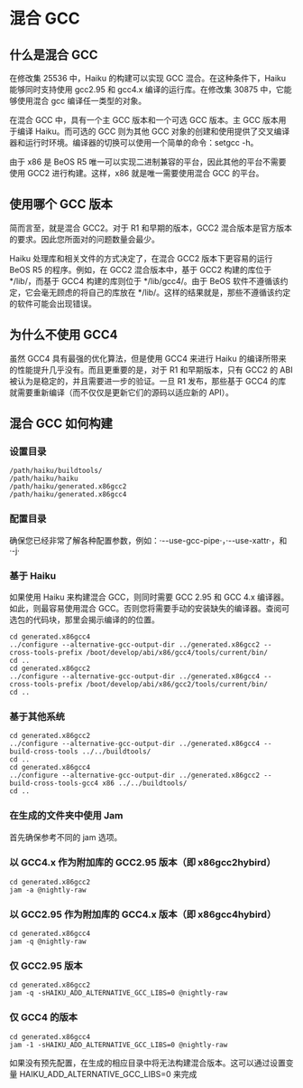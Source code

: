 # 混合 GCC

## 什么是混合 GCC

在修改集 25536 中，Haiku 的构建可以实现 GCC 混合。在这种条件下，Haiku 能够同时支持使用 gcc2.95 和 gcc4.x 编译的运行库。在修改集 30875 中，它能够使用混合 gcc 编译任一类型的对象。

在混合 GCC 中，具有一个主 GCC 版本和一个可选 GCC 版本。主 GCC 版本用于编译 Haiku。而可选的 GCC 则为其他 GCC 对象的创建和使用提供了交叉编译器和运行时环境。编译器的切换可以使用一个简单的命令：setgcc -h。

由于 x86 是 BeOS R5 唯一可以实现二进制兼容的平台，因此其他的平台不需要使用 GCC2 进行构建。这样，x86 就是唯一需要使用混合 GCC 的平台。

## 使用哪个 GCC 版本

简而言至，就是混合 GCC2。对于 R1 和早期的版本，GCC2 混合版本是官方版本的要求。因此您所面对的问题数量会最少。

Haiku 处理库和相关文件的方式决定了，在混合 GCC2 版本下更容易的运行 BeOS R5 的程序。例如，在 GCC2 混合版本中，基于 GCC2 构建的库位于 */lib/，而基于 GCC4 构建的库则位于 */lib/gcc4/。由于 BeOS 软件不遵循该约定，它会毫无顾虑的将自己的库放在 */lib/。这样的结果就是，那些不遵循该约定的软件可能会出现错误。

## 为什么不使用 GCC4

虽然 GCC4 具有最强的优化算法，但是使用 GCC4 来进行 Haiku 的编译所带来的性能提升几乎没有。而且更重要的是，对于 R1 和早期版本，只有 GCC2 的 ABI 被认为是稳定的，并且需要进一步的验证。一旦 R1 发布，那些基于 GCC4 的库就需要重新编译（而不仅仅是更新它们的源码以适应新的 API）。

## 混合 GCC 如何构建

### 设置目录

    /path/haiku/buildtools/
    /path/haiku/haiku
    /path/haiku/generated.x86gcc2
    /path/haiku/generated.x86gcc4

### 配置目录

确保您已经非常了解各种配置参数，例如：·--use-gcc-pipe·，·--use-xattr·，和 ·-j·

### 基于 Haiku

如果使用 Haiku 来构建混合 GCC，则同时需要 GCC 2.95 和 GCC 4.x 编译器。如此，则最容易使用混合 GCC。否则您将需要手动的安装缺失的编译器。查阅可选包的代码块，那里会揭示编译的的位置。

    cd generated.x86gcc4
    ../configure --alternative-gcc-output-dir ../generated.x86gcc2 --cross-tools-prefix /boot/develop/abi/x86/gcc4/tools/current/bin/
    cd ..
    cd generated.x86gcc2
    ../configure --alternative-gcc-output-dir ../generated.x86gcc4 --cross-tools-prefix /boot/develop/abi/x86/gcc2/tools/current/bin/
    cd ..  
  
### 基于其他系统

    cd generated.x86gcc2
    ../configure --alternative-gcc-output-dir ../generated.x86gcc4 --build-cross-tools ../../buildtools/
    cd ..
    cd generated.x86gcc4
    ../configure --alternative-gcc-output-dir ../generated.x86gcc2 --build-cross-tools-gcc4 x86 ../../buildtools/
    cd ..

### 在生成的文件夹中使用 Jam

首先确保参考不同的 jam 选项。

### 以 GCC4.x 作为附加库的 GCC2.95 版本（即 x86gcc2hybird）

    cd generated.x86gcc2
    jam -a @nightly-raw

### 以 GCC2.95 作为附加库的 GCC4.x 版本（即 x86gcc4hybird）

    cd generated.x86gcc4
    jam -q @nightly-raw

### 仅 GCC2.95 版本

    cd generated.x86gcc2
    jam -q -sHAIKU_ADD_ALTERNATIVE_GCC_LIBS=0 @nightly-raw

### 仅 GCC4 的版本

    cd generated.x86gcc4
    jam -1 -sHAIKU_ADD_ALTERNATIVE_GCC_LIBS=0 @nightly-raw

如果没有预先配置，在生成的相应目录中将无法构建混合版本。这可以通过设置变量 HAIKU_ADD_ALTERNATIVE_GCC_LIBS=0 来完成
